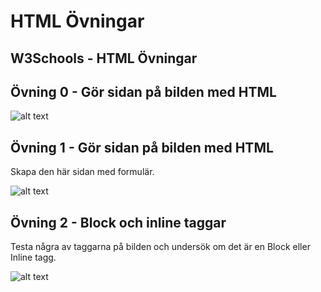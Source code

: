# HTML Övningar

## W3Schools - HTML Övningar



## Övning 0 - Gör sidan på bilden med HTML

![alt text](./enkel_hemsida.png)

## Övning 1 - Gör sidan på bilden med HTML
Skapa den här sidan med formulär.

![alt text](./html-exercise-2.PNG)

## Övning 2 - Block och inline taggar
Testa några av taggarna på bilden och undersök om det är en Block eller Inline tagg.

![alt text](./taggar.png)



